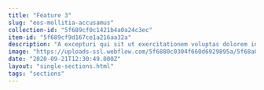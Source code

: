```yaml
---
title: "Feature 3"
slug: "eos-mollitia-accusamus"
collection-id: "5f689cf0c1421b4a0a24c3ec"
item-id: "5f689cf9d167ce1a216aa32a"
description: "A excepturi qui sit ut exercitationem voluptas dolorem incidunt.\nVoluptatem delectus maiores accusantium culpa.\nEum fuga iusto quisquam aut facilis rerum aliquid debitis est.\nUt optio sequi quis quaerat veniam non officia illum.\nOptio fugiat mollitia quae"
image: "https://uploads-ssl.webflow.com/5f6880c0304f660d6929895a/5f68a044ad18a18182411f3e_feature.svg"
date: "2020-09-21T12:30:49.000Z"
layout: "single-sections.html"
tags: "sections"
---
```



